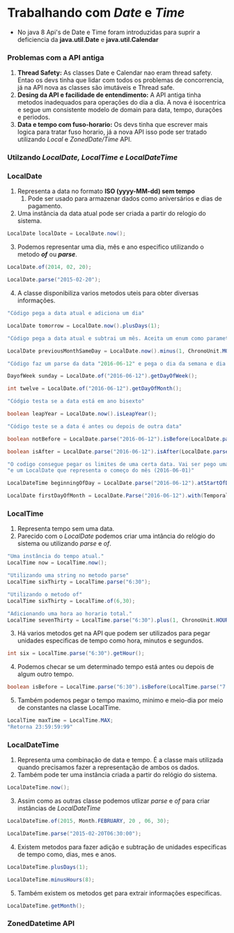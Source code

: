 # Trabalhando com *Date* e *Time*
* No java 8 Api's de Date e Time foram introduzidas para suprir a deficiencia da **java.util.Date** e **java.util.Calendar**

### Problemas com a API antiga
1. **Thread Safety:** As classes Date e Calendar nao eram thread safety. Entao os devs tinha que lidar com todos os problemas
de concorrencia, já na API nova as classes são imutáveis e Thread safe.
2. **Desing da API e facilidade de entendimento:** A API antiga tinha metodos inadequados para operações do dia a dia. A nova
é isocentrica e segue um consistente modelo de domain para data, tempo, durações e periodos.
3. **Data e tempo com fuso-horario:** Os devs tinha que escrever mais logica para tratar fuso horario, já a nova API isso
pode ser tratado utilizando *Local* e *ZonedDate/Time* API.

### Utilzando *LocalDate, LocalTime e LocalDateTime*
### LocalDate
1. Representa a data no formato **ISO (yyyy-MM-dd) sem tempo**
   1. Pode ser usado para armazenar dados como aniversários e dias de pagamento.
2. Uma instância da data atual pode ser criada a partir do relogio do sistema.
```java
LocalDate localDate = LocalDate.now();
```
3. Podemos representar uma dia, mês e ano especifico utilizando o metodo _**of**_ ou _**parse**_.
```java
LocalDate.of(2014, 02, 20);

LocalDate.parse("2015-02-20");
```
4. A classe disponibiliza varios metodos uteis para obter diversas informações.
```java
"Código pega a data atual e adiciona um dia"

LocalDate tomorrow = LocalDate.now().plusDays(1);
```
```java
"Código pega a data atual e subtrai um mês. Aceita um enum como parametro"

LocalDate previousMonthSameDay = LocalDate.now().minus(1, ChronoUnit.MONTHS);
```
```java
"Código faz um parse da data "2016-06-12" e pega o dia da semana e dia do ano"

DayofWeek sunday = LocalDate.of("2016-06-12").getDayOfWeek();

int twelve = LocalDate.of("2016-06-12").getDayOfMonth();
```

```java
"Códgio testa se a data está em ano bisexto"

boolean leapYear = LocalDate.now().isLeapYear();
```
```java
"Código teste se a data é antes ou depois de outra data"

boolean notBefore = LocalDate.parse("2016-06-12").isBefore(LocalDate.parse("2016-06-12"));

boolean isAfter = LocalDate.parse("2016-06-12").isAfter(LocalDate.parse("2016-06-11"));
```
```java
"O codigo consegue pegar os limites de uma certa data. Vai ser pego uma LocalDateTime representando o começo do dia (2016-06-12T00:00)"
"e um LocalDate que representa o começo do mês (2016-06-01)"

LocalDateTime beginningOfDay = LocalDate.parse("2016-06-12").atStartOfDay();

LocalDate firstDayOfMonth = LocalDate.Parse("2016-06-12").with(TemporalAdjusters.firstDayOfMonth());
```

### LocalTime
1. Representa tempo sem uma data.
2. Parecido com o *LocalDate* podemos criar uma intância do relógio do sistema ou utilizando *parse* e *of*.

```java
"Uma instância do tempo atual."
LocalTime now = LocalTime.now();
```

```java
"Utilizando uma string no metodo parse"
LocalTime sixThirty = LocalTime.parse("6:30");

"Utilizando o metodo of"
LocalTime sixThirty = LocalTime.of(6,30);
```

```java
"Adicionando uma hora ao horario total."
LocalTime sevenThirty = LocalTime.parse("6:30").plus(1, ChronoUnit.HOURS);
```

3. Há varios metodos get na API que podem ser utilizados para pegar unidades especificas de tempo como hora, minutos e segundos.
```java
int six = LocalTime.parse("6:30").getHour();
```

4. Podemos checar se um determinado tempo está antes ou depois de algum outro tempo.
```java
boolean isBefore = LocalTime.parse("6:30").isBefore(LocalTime.parse("7:30"));
```

5. Também podemos pegar o tempo maximo, minimo e meio-dia por meio de constantes na classe LocalTime.
```java
LocalTime maxTime = LocalTime.MAX;
"Retorna 23:59:59:99"
```

### LocalDateTime
1. Representa uma combinação de data e tempo. É a classe mais utilizada quando precisamos fazer a representação de ambos os dados.
2. Também pode ter uma instância criada a partir do relógio do sistema.
```java
LocalDateTime.now();
```

3. Assim como as outras classe podemos utlizar *parse* e *of* para criar instâncias de *LocalDateTime*
```java
LocalDateTime.of(2015, Month.FEBRUARY, 20 , 06, 30);

LocalDateTime.parse("2015-02-20T06:30:00");
```

4. Existem metodos para fazer adição e subtração de unidades especificas de tempo como, dias, mes e anos.
```java
LocalDateTime.plusDays(1);

LocalDateTime.minusHours(8);
```

5. Também existem os metodos get para extrair informações especificas.
```java
LocalDateTime.getMonth();
```

### ZonedDatetime API